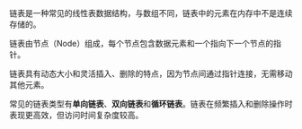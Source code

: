 链表是一种常见的线性表数据结构，与数组不同，链表中的元素在内存中不是连续存储的。

链表由节点（Node）组成，每个节点包含数据元素和一个指向下一个节点的指针。

链表具有动态大小和灵活插入、删除的特点，因为节点间通过指针连接，无需移动其他元素。

常见的链表类型有**单向链表**、**双向链表**和**循环链表**。链表在频繁插入和删除操作时表现更高效，但访问时间复杂度较高。
